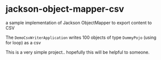 # jackson-object-mapper-csv
a sample implementation of Jackson ObjectMapper to export content to CSV


The `DemoCsvWriterApplication` writes 100 objects of type `DummyPojo` (using for loop) as a csv 


This is a very simple project.. hopefully this will be helpful to someone.
